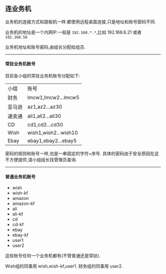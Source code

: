 
## 连业务机
业务机的连接方式和跳板机一样.都使用远程桌面连接,只是地址和账号密码不同.

业务机的地址是一个内网IP.一般是 `192.168.*.*`,比如 192.168.6.21 或者 `192.168.58`  

业务机地址和账号密码,由组长分配给组员.
***

#### 常驻业务机账号
目前各小组的常驻业务机账号分配如下:
<table>
    <tr>
    <td>小组</td>
    <td>账号</td>
    </tr>
    <tr>
    <td>财务</td>
    <td>lmcw1,lmcw2...lmcw5</td>
    </tr>
    <tr>
    <td>亚马逊</td>
    <td>az1,az2...az30</td>
    </tr>
    <tr>
    <td>速卖通</td>
    <td>ali1,ali2...ali30</td>
    </tr>
    <tr>
    <td>CD</td>
    <td>cd1,cd2...cd30</td>
    </tr>
    <tr>
    <td>Wish</td>
    <td>wish1,wish2...wish10</td>
    </tr>
    <tr>
    <td>Ebay</td>
    <td>ebay1,ebay2...ebay5</td>
    </tr>
</table>

密码的规则和账号一样,也是一串固定的字符+序号.
具体的密码由于安全原因在这不方便提供,请小组组长找管理员查询.
***
#### 普通业务机账号
+ wish
+ wish-kf
+ amazon
+ amazon-kf
+ ali
+ ali-kf
+ cd
+ cd-kf
+ ebay
+ ebay-kf
+ user1
+ user2

这些账号任何一个业务机都有(不管普通还是常驻).

Wish组的同事用 wish,wish-kf,user1.
财务组的同事用 user2.

